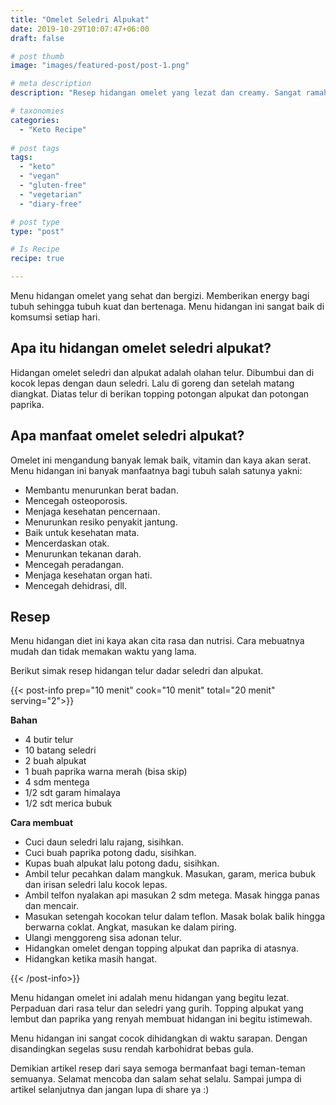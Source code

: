 ```yaml
---
title: "Omelet Seledri Alpukat"
date: 2019-10-29T10:07:47+06:00
draft: false

# post thumb
image: "images/featured-post/post-1.png"

# meta description
description: "Resep hidangan omelet yang lezat dan creamy. Sangat ramah untuk diet keto."

# taxonomies
categories:
  - "Keto Recipe"
  
# post tags
tags:
  - "keto"
  - "vegan"
  - "gluten-free"
  - "vegetarian"
  - "diary-free"

# post type
type: "post"

# Is Recipe
recipe: true

---
```


Menu hidangan omelet yang sehat dan bergizi. Memberikan energy bagi tubuh sehingga tubuh kuat dan bertenaga. Menu hidangan ini sangat baik di komsumsi setiap hari.

## Apa itu hidangan omelet seledri alpukat?

Hidangan omelet seledri dan alpukat adalah olahan telur. Dibumbui dan di kocok lepas dengan daun seledri. Lalu di goreng dan setelah matang diangkat. Diatas telur di berikan topping potongan alpukat dan potongan paprika.

## Apa manfaat omelet seledri alpukat?

Omelet ini mengandung banyak lemak baik, vitamin dan kaya akan serat. Menu hidangan ini banyak manfaatnya bagi tubuh salah satunya yakni:
- Membantu menurunkan berat badan.
- Mencegah osteoporosis.
- Menjaga kesehatan pencernaan.
- Menurunkan resiko penyakit jantung.
- Baik untuk kesehatan mata.
- Mencerdaskan otak.
- Menurunkan tekanan darah.
- Mencegah peradangan.
- Menjaga kesehatan organ hati.
- Mencegah dehidrasi, dll.

## Resep
Menu hidangan diet ini kaya akan cita rasa dan nutrisi. Cara mebuatnya mudah dan tidak memakan waktu yang lama.

Berikut simak  resep hidangan telur dadar seledri dan alpukat.

{{< post-info prep="10 menit" cook="10 menit" total="20 menit" serving="2">}}

__Bahan__

- 4 butir telur
- 10 batang seledri
- 2 buah alpukat
- 1 buah paprika warna merah (bisa skip)
- 4 sdm mentega
- 1/2 sdt garam himalaya
- 1/2 sdt merica bubuk

__Cara membuat__

- Cuci daun seledri lalu rajang, sisihkan.
- Cuci buah paprika potong dadu, sisihkan.
- Kupas buah alpukat lalu potong dadu, sisihkan.
- Ambil telur pecahkan dalam mangkuk. Masukan, garam, merica bubuk dan irisan seledri lalu kocok lepas.
- Ambil telfon nyalakan api masukan 2 sdm metega. Masak hingga panas dan mencair.
- Masukan setengah kocokan telur dalam teflon. Masak bolak balik hingga berwarna coklat. Angkat, masukan ke dalam piring.
-  Ulangi menggoreng sisa adonan telur.
- Hidangkan omelet dengan topping alpukat dan paprika di atasnya.
- Hidangkan ketika masih hangat.

{{< /post-info>}}

Menu hidangan omelet ini adalah menu hidangan yang begitu lezat. Perpaduan dari rasa telur dan seledri yang gurih. Topping alpukat yang lembut dan paprika yang renyah membuat hidangan ini begitu istimewah.

Menu hidangan ini sangat cocok dihidangkan di waktu sarapan. Dengan disandingkan segelas susu rendah karbohidrat bebas gula.

Demikian artikel resep dari saya semoga bermanfaat bagi teman-teman semuanya. Selamat mencoba dan salam sehat selalu. Sampai jumpa di artikel selanjutnya dan jangan lupa di share ya :)